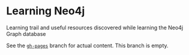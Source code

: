 # Learning Neo4j

Learning trail and useful resources discovered while learning the Neo4j Graph database

See the [`gh-pages`](https://github.com/olange/nice-places/tree/gh-pages) branch for actual content. This branch is empty.
